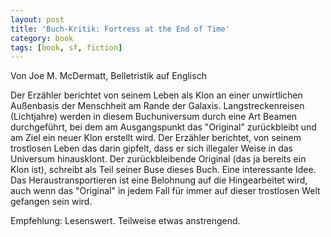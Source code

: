 ```yaml
---
layout: post
title: 'Buch-Kritik: Fortress at the End of Time'
category: book
tags: [book, sf, fiction]
---
```


Von Joe M. McDermatt, Belletristik auf Englisch

Der Erzähler berichtet von seinem Leben als Klon an einer unwirtlichen Außenbasis der Menschheit am Rande der Galaxis. Langstreckenreisen (Lichtjahre) werden in diesem Buchuniversum durch eine Art Beamen durchgeführt, bei dem am Ausgangspunkt das "Original" zurückbleibt und am Ziel ein neuer Klon erstellt wird.
Der Erzähler berichtet, von seinem trostlosen Leben das darin gipfelt, dass er sich illegaler Weise in das Universum hinausklont. Der zurückbleibende Original (das ja bereits ein Klon ist), schreibt als Teil seiner Buse dieses Buch.
Eine interessante Idee. Das Heraustransportieren ist eine Belohnung auf die Hingearbeitet wird, auch wenn das "Original" in jedem Fall für immer auf dieser trostlosen Welt gefangen sein wird.

Empfehlung: Lesenswert. Teilweise etwas anstrengend.